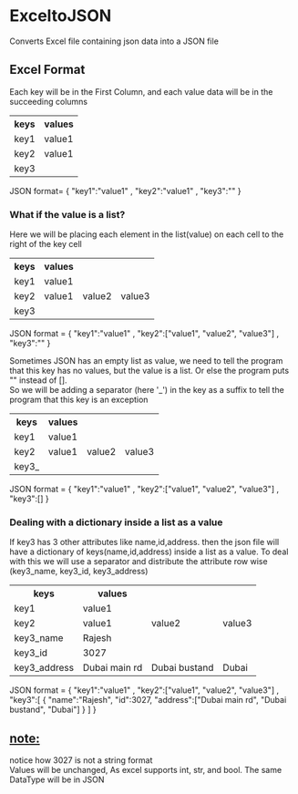 # ExceltoJSON
Converts Excel file containing json data into a JSON file
## Excel Format
Each key will be in the First Column, and each value data will be in the succeeding columns
<table style="width:100%">
  <tr>
    <th>keys</th>
    <th>values</th>
  </tr>
  <tr>
    <td>key1</td>
    <td>value1</td>
  </tr>
  <tr>
    <td>key2</td>
    <td>value1</td>
  </tr>
  <tr>
    <td>key3</td>
  </tr>
</table>
JSON format= { "key1":"value1" , "key2":"value1" , "key3":"" }

### What if the value is a list? <br>
Here we will be placing each element in the list(value) on each cell to the right of the key cell
<table style="width:100%">
  <tr>
    <th>keys</th>
    <th>values</th>
  </tr>
  <tr>
    <td>key1</td>
    <td>value1</td>
  </tr>
  <tr>
    <td>key2</td>
    <td>value1</td>
    <td>value2</td>
    <td>value3</td>
  </tr>
  <tr>
    <td>key3</td>
  </tr>
</table>
JSON format = { "key1":"value1" , "key2":["value1", "value2", "value3"] , "key3":"" }

Sometimes JSON has an empty list as value, we need to tell the program that this key has no values, but the value is a list. Or else the program puts "" instead of [].<br>
So we will be adding a separator (here '_') in the key as a suffix to tell the program that this key is an exception
<table style="width:100%">
  <tr>
    <th>keys</th>
    <th>values</th>
  </tr>
  <tr>
    <td>key1</td>
    <td>value1</td>
  </tr>
  <tr>
    <td>key2</td>
    <td>value1</td>
    <td>value2</td>
    <td>value3</td>
  </tr>
  <tr>
    <td>key3_</td>
  </tr>
</table>
JSON format = { "key1":"value1" , "key2":["value1", "value2", "value3"] , "key3":[] }


### Dealing with a dictionary inside a list as a value
If key3 has 3 other attributes like name,id,address. then the json file will have a dictionary of keys(name,id,address) inside a list as a value. To deal with this we will use a separator and distribute the attribute row wise (key3_name, key3_id, key3_address)
<table style="width:100%">
  <tr>
    <th>keys</th>
    <th>values</th>
  </tr>
  <tr>
    <td>key1</td>
    <td>value1</td>
  </tr>
  <tr>
    <td>key2</td>
    <td>value1</td>
    <td>value2</td>
    <td>value3</td>
  </tr>
  <tr>
    <td>key3_name</td>
    <td>Rajesh</td>
  </tr>
  <tr>
    <td>key3_id</td>
    <td>3027</td>
  </tr>
  <tr>
    <td>key3_address</td>
    <td>Dubai main rd</td>
    <td>Dubai bustand</td>
    <td>Dubai</td>
  </tr>
</table>
JSON format = { "key1":"value1" , "key2":["value1", "value2", "value3"] , "key3":[ { "name":"Rajesh", "id":3027, "address":["Dubai main rd", "Dubai bustand", "Dubai"] } ] }

## <u>note:</u>
notice how 3027 is not a string format<br>
Values will be unchanged, As excel supports int, str, and bool. The same DataType will be in JSON
